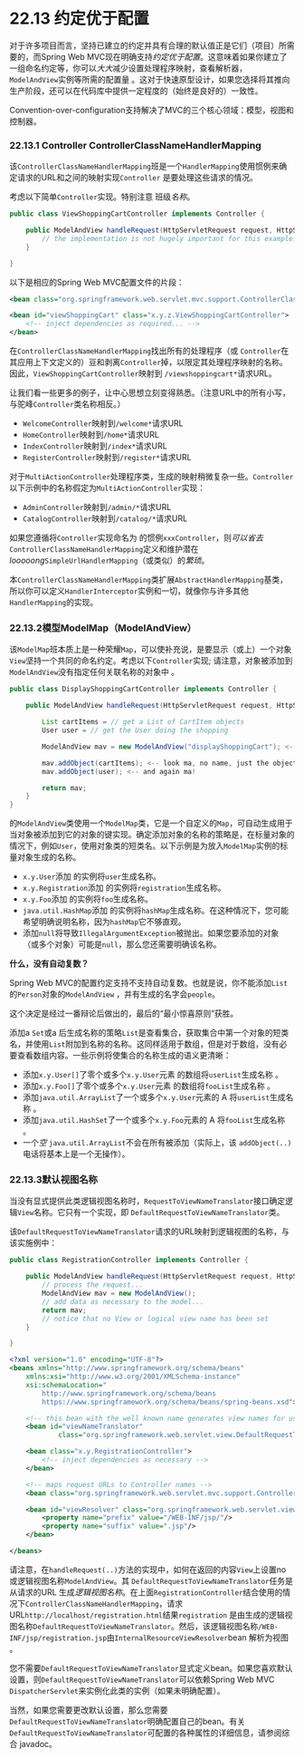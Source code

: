 # 22.13 约定优于配置

对于许多项目而言，坚持已建立的约定并具有合理的默认值正是它们（项目）所需要的，而Spring Web MVC现在明确支持*约定优于配置*。这意味着如果你建立了一组命名约定等，你可以*大大*减少设置处理程序映射，查看解析器，`ModelAndView`实例等所需的配置量 。这对于快速原型设计，如果您选择将其推向生产阶段，还可以在代码库中提供一定程度的（始终是良好的）一致性。

Convention-over-configuration支持解决了MVC的三个核心领域：模型，视图和控制器。

### 22.13.1 Controller ControllerClassNameHandlerMapping

该`ControllerClassNameHandlerMapping`班是一个`HandlerMapping`使用惯例来确定请求的URL和之间的映射实现`Controller` 是要处理这些请求的情况。

考虑以下简单`Controller`实现。特别注意 班级*名称*。

```java
public class ViewShoppingCartController implements Controller {

    public ModelAndView handleRequest(HttpServletRequest request, HttpServletResponse response) {
        // the implementation is not hugely important for this example...
    }

}
```

以下是相应的Spring Web MVC配置文件的片段：

```xml
<bean class="org.springframework.web.servlet.mvc.support.ControllerClassNameHandlerMapping"/>

<bean id="viewShoppingCart" class="x.y.z.ViewShoppingCartController">
    <!-- inject dependencies as required... -->
</bean>
```

在`ControllerClassNameHandlerMapping`找出所有的处理程序（或 `Controller`在其应用上下文定义的）豆和剥离`Controller`掉，以限定其处理程序映射的名称。因此，`ViewShoppingCartController`映射到 `/viewshoppingcart*`请求URL。

让我们看一些更多的例子，让中心思想立刻变得熟悉。（注意URL中的所有小写，与驼峰`Controller`类名称相反。）

- `WelcomeController`映射到`/welcome*`请求URL
- `HomeController`映射到`/home*`请求URL
- `IndexController`映射到`/index*`请求URL
- `RegisterController`映射到`/register*`请求URL

对于`MultiActionController`处理程序类，生成的映射稍微复杂一些。`Controller`以下示例中的名称假定为`MultiActionController`实现：

- `AdminController`映射到`/admin/*`请求URL
- `CatalogController`映射到`/catalog/*`请求URL

如果您遵循将`Controller`实现命名为 的惯例`xxxController`，则*可以省去*`ControllerClassNameHandlerMapping`定义和维护潜在*looooong*`SimpleUrlHandlerMapping`（或类似）的*繁琐*。

本`ControllerClassNameHandlerMapping`类扩展`AbstractHandlerMapping`基类，所以你可以定义`HandlerInterceptor`实例和一切，就像你与许多其他`HandlerMapping`的实现。

### 22.13.2模型ModelMap（ModelAndView）

该`ModelMap`班本质上是一种荣耀`Map`，可以使补充说，是要显示（或上）一个对象`View`坚持一个共同的命名约定。考虑以下`Controller`实现; 请注意，对象被添加到`ModelAndView`没有指定任何关联名称的对象中 。

```java
public class DisplayShoppingCartController implements Controller {

    public ModelAndView handleRequest(HttpServletRequest request, HttpServletResponse response) {

        List cartItems = // get a List of CartItem objects
        User user = // get the User doing the shopping

        ModelAndView mav = new ModelAndView("displayShoppingCart"); <-- the logical view name

        mav.addObject(cartItems); <-- look ma, no name, just the object
        mav.addObject(user); <-- and again ma!

        return mav;
    }
}
```

的`ModelAndView`类使用一个`ModelMap`类，它是一个自定义的`Map`，可自动生成用于当对象被添加到它的对象的键实现。确定添加对象的名称的策略是，在标量对象的情况下，例如`User`，使用对象类的短类名。以下示例是为放入`ModelMap`实例的标量对象生成的名称。

- `x.y.User`添加 的实例将`user`生成名称。
- `x.y.Registration`添加 的实例将`registration`生成名称。
- `x.y.Foo`添加 的实例将`foo`生成名称。
- `java.util.HashMap`添加 的实例将`hashMap`生成名称。在这种情况下，您可能希望明确说明名称，因为`hashMap`它不够直观。
- 添加`null`将导致`IllegalArgumentException`被抛出。如果您要添加的对象（或多个对象）可能是`null`，那么您还需要明确该名称。

**什么，没有自动复数？**

Spring Web MVC的配置约定支持不支持自动复数。也就是说，你不能添加`List`的`Person`对象的`ModelAndView` ，并有生成的名字会`people`。

这个决定是经过一番辩论后做出的，最后的“最小惊喜原则”获胜。

添加a `Set`或a 后生成名称的策略`List`是查看集合，获取集合中第一个对象的短类名，并使用`List`附加到名称的名称。这同样适用于数组，但是对于数组，没有必要查看数组内容。一些示例将使集合的名称生成的语义更清晰：

- 添加`x.y.User[]`了零个或多个`x.y.User`元素 的数组将`userList`生成名称 。
- 添加`x.y.Foo[]`了零个或多个`x.y.User`元素 的数组将`fooList`生成名称 。
- 添加`java.util.ArrayList`了一个或多个`x.y.User`元素的 A 将`userList`生成名称 。
- 添加`java.util.HashSet`了一个或多个`x.y.Foo`元素的 A 将`fooList`生成名称 。
- 一个*空* `java.util.ArrayList`不会在所有被添加（实际上，该 `addObject(..)`电话将基本上是一个无操作）。

### 22.13.3默认视图名称

当没有显式提供此类逻辑视图名称时，`RequestToViewNameTranslator`接口确定逻辑`View`名称。它只有一个实现，即 `DefaultRequestToViewNameTranslator`类。

该`DefaultRequestToViewNameTranslator`请求的URL映射到逻辑视图的名称，与该实施例中：

```java
public class RegistrationController implements Controller {

    public ModelAndView handleRequest(HttpServletRequest request, HttpServletResponse response) {
        // process the request...
        ModelAndView mav = new ModelAndView();
        // add data as necessary to the model...
        return mav;
        // notice that no View or logical view name has been set
    }

}
```

```xml
<?xml version="1.0" encoding="UTF-8"?>
<beans xmlns="http://www.springframework.org/schema/beans"
    xmlns:xsi="http://www.w3.org/2001/XMLSchema-instance"
    xsi:schemaLocation="
        http://www.springframework.org/schema/beans
        https://www.springframework.org/schema/beans/spring-beans.xsd">

    <!-- this bean with the well known name generates view names for us -->
    <bean id="viewNameTranslator"
            class="org.springframework.web.servlet.view.DefaultRequestToViewNameTranslator"/>

    <bean class="x.y.RegistrationController">
        <!-- inject dependencies as necessary -->
    </bean>

    <!-- maps request URLs to Controller names -->
    <bean class="org.springframework.web.servlet.mvc.support.ControllerClassNameHandlerMapping"/>

    <bean id="viewResolver" class="org.springframework.web.servlet.view.InternalResourceViewResolver">
        <property name="prefix" value="/WEB-INF/jsp/"/>
        <property name="suffix" value=".jsp"/>
    </bean>

</beans>
```

请注意，在`handleRequest(..)`方法的实现中，如何在返回的内容`View`上设置no 或逻辑视图名称`ModelAndView`。其 `DefaultRequestToViewNameTranslator`任务是 从请求的URL 生成*逻辑视图名称*。在上面`RegistrationController`结合使用的情况下`ControllerClassNameHandlerMapping`，请求URL`http://localhost/registration.html`结果`registration` 是由生成的逻辑视图名称`DefaultRequestToViewNameTranslator`。然后，该逻辑视图名称`/WEB-INF/jsp/registration.jsp`由`InternalResourceViewResolver`bean 解析为视图 。

您不需要`DefaultRequestToViewNameTranslator`显式定义bean。如果您喜欢默认设置，则`DefaultRequestToViewNameTranslator`可以依赖Spring Web MVC `DispatcherServlet`来实例化此类的实例（如果未明确配置）。

当然，如果您需要更改默认设置，那么您需要`DefaultRequestToViewNameTranslator`明确配置自己的bean。有关`DefaultRequestToViewNameTranslator`可配置的各种属性的详细信息，请参阅综合 javadoc。